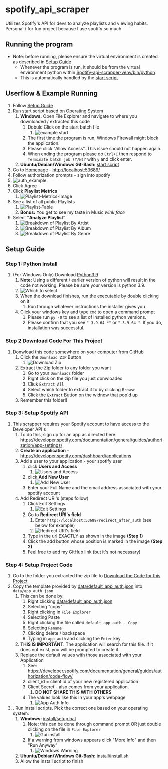 
# spotify_api_scraper
Utilizes Spotify's API for devs to analyze playlists and viewing habits. Personal / for fun project because I use spotify so much

## Running the program
* Note: before running, please ensure the virtual environment is created as described in [Setup Guide](#setup-guide)
    * Whenever the program is run, it should be from the virtual environment python within [Spotify-api-scrapper-venv/bin/python](Spotify-api-scrapper-venv/bin/python)
  * This is automatically handled by the [start script](start.sh)

## Userflow & Example Running

1. Follow [Setup Guide](#setup-guide)
2. Run start script based on Operating System
   1. **Windows:** Open File Explorer and navigate to where you downloaded / extracted this code
      1. Dobule Click on the start batch file
         1. ![example start](docs/images/run_start_gui.jpg)
      3. The first time the program is run, Windows Firewall might block the application.
      4. Please click "Allow Access". This issue should not happen again.
      5. When ending the program please do `Ctrl+C` then respond to `Terminate batch job (Y/N)?` with `y` and click enter.
   2. **Ubuntu/Debian/Windows Git-Bash:** [start script](start.sh)
3. Go to [Homepage](<http://localhost:53689/>) - <http://localhost:53689/>
4. Follow authorization prompts - sign into spotify
  1. ![auth_example](docs/images/authorization.png)
  2. Click Agree
5. Click **Playlist Metrics**
   1. ![Playlist-Metrics-Image](docs/images/top_bar_after_auth.jpg)
6. See a list of all public Playlists
   1. ![Playlist-Table](docs/images/example_playlist_table.jpg)
   2. **Bonus:** You get to see my taste in Music *wink face*
7. Select **"Analyze Playlist"**
   1. ![Breakdown of Playlist By Artist](docs/images/example_artist_breakdown.jpg)
   2. ![Breakdown of Playlist By Album](docs/images/example_album_breakdown.jpg)
   3. ![Breakdown of Playlist By Genre](docs/images/example_genre_breakdown.jpg)


## Setup Guide

### Step 1: Python Install

1. (For Windows Only) Download [Python3.9](https://www.python.org/downloads/release/python-390/)
   1. **Note:** Using a different / earlier version of python will result in the code not working. Please be sure your version is python 3.9.
   2. ![Which to select](docs/images/install/install_python.jpg)
   3. When the download finishes, run the executable by double clicking on it
      1. Run through whatever instructions the installer gives you
   4. Click your windows key and type `cmd` to open a command prompt
      1. Please run `py -0` to see a list of installed python versions.
      2. Please confirm that you see `"-3.9-64 *"` or `"-3.9-64 "`. If you do, installation was successful.

### Step 2 Download Code For This Project

1. Donwload this code somewhere on your computer from GitHub
   1. Click the `Download ZIP` Button
      1. ![Download Zip](docs/images/setup/download_from_git.jpg)
   2. Extract the Zip folder to any folder you want
      1. Go to your `Downloads` folder
      2. Right click on the zip file you just donwloaded
      3. Click `Extract All`
      4. Select which folder to extract it to by clicking `Browse`
      5. Click the `Extract` Button on the widnow that pop'd up
   3. Remember this folder!!

### Step 3: Setup Spotify API

1. This scrapper requires your Spotify account to have access to the Developer API's
   1. To do this, sign up for an app as directed here: <https://developer.spotify.com/documentation/general/guides/authorization/app-settings/>
   2. **Create an application** - <https://developer.spotify.com/dashboard/applications>
   3. Add a user to your application - your spotify user
      1. click **Users and Access**
         1. ![Users and Access](docs/images/setup/users_and_access_button.png)
      2. click **Add New User**
         1. ![Add New User](docs/images/setup/add_user_button.jpg)
      3. Enter your Full Name and the email address associated with your spotify account
   4. Add Redirect URI's (steps follow)
      1. Click Edit Settings
         1. ![Edit Settings](docs/images/setup/edit_settings_button.jpg)
      2. Go to **Redirect URI's field**
         1. Enter `http://localhost:53689/redirect_after_auth` (see below for example)
         2. ![Redirect URI's field](docs/images/setup/add_uri_callback.jpg)
      3. Type in the url EXACTLY as shown in the image **(Step 1)**
      4. Click the add button whose position is marked in the image **(Step 2)**
      5. Feel free to add my GitHub link (but it's not necessary)

### Step 4: Setup Project Code

1. Go to the folder you extracted the zip file to [Download the Code for this Project](#step-2-download-code-for-this-project)
2. Copy the template provided by [data/default_app_auth.json](data/default_app_auth.json) into `data/app_auth.json`
   1. This can be done by:
      1. Right clicking [data/default_app_auth.json](data/default_app_auth.json)
      2. Selecting "copy"
      3. Right clicking in `File Explorer`
      4. Selecting Paste
      5. Right clicking the file called `default_app_auth - Copy`
      6. Selecting `Rename`
      7. Clicking delete / backspace
      8. Typing in `app_auth` and clicking the `Enter` key
   2. **THIS IS IMPORTANT**. The application will search for this file. If it does not exist, you will be prompted to create it.
   3. Replace the default values with those associated with your Application
      1. See: <https://developer.spotify.com/documentation/general/guides/authorization/code-flow/>
      2. client_id = client id of your new registered application
      3. Client Secret - also comes from your application.
         1. **DO NOT SHARE THIS WITH OTHERS**
      4. The values look like this in your app's webpage
         1. ![App Auth Info](docs/images/setup/auth_json_values.jpg)
3. . Run install scripts. Pick the correct one based on your operating system:
   1. **Windows:**  [install/setup.bat](install/setup.bat)
      1. Note: this can be done through command prompt OR just double clicking on the file in `File Explorer`
         1. ![Gui install](docs/images/install/ex_running_install_gui.jpg)
      2. If a warning from windows appears click "More Info" and then "Run Anyway"
         1. ![Windows Warning](docs/images/install/windows_warning.jpg)
   2. **Ubuntu/Debian/Windows Git-Bash:** [install/install.sh](install/install.sh)
   3. Allow the install script to finish
